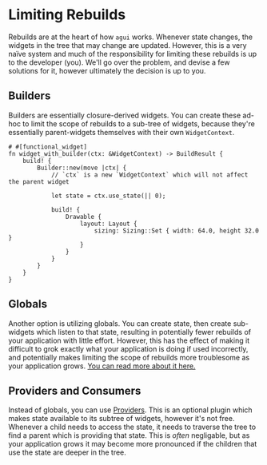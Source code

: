 # Limiting Rebuilds

Rebuilds are at the heart of how `agui` works. Whenever state changes, the widgets in the tree that may change are updated. However, this is a very naïve system and much of the responsibility for limiting these rebuilds is up to the developer (you). We'll go over the problem, and devise a few solutions for it, however ultimately the decision is up to you.

## Builders

Builders are essentially closure-derived widgets. You can create these ad-hoc to limit the scope of rebuilds to a sub-tree of widgets, because they're essentially parent-widgets themselves with their own `WidgetContext`.

```rust,noplaypen
# #[functional_widget]
fn widget_with_builder(ctx: &WidgetContext) -> BuildResult {
    build! {
        Builder::new(move |ctx| {
            // `ctx` is a new `WidgetContext` which will not affect the parent widget

            let state = ctx.use_state(|| 0);

            build! {
                Drawable {
                    layout: Layout {
                        sizing: Sizing::Set { width: 64.0, height 32.0 }
                    }
                }
            }
        }
    }
}
```

## Globals

Another option is utilizing globals.  You can create state, then create sub-widgets which listen to that state, resulting in potentially fewer rebuilds of your application with little effort. However, this has the effect of making it difficult to grok exactly what your application is doing if used incorrectly, and potentially makes limiting the scope of rebuilds more troublesome as your application grows. [You can read more about it here.](state.md)

## Providers and Consumers

Instead of globals, you can use [Providers](../plugins/providers_and_consumers.md). This is an optional plugin which makes state available to its subtree of widgets, however it's not free. Whenever a child needs to access the state, it needs to traverse the tree to find a parent which is providing that state. This is *often* negligable, but as your application grows it may become more pronounced if the children that use the state are deeper in the tree.